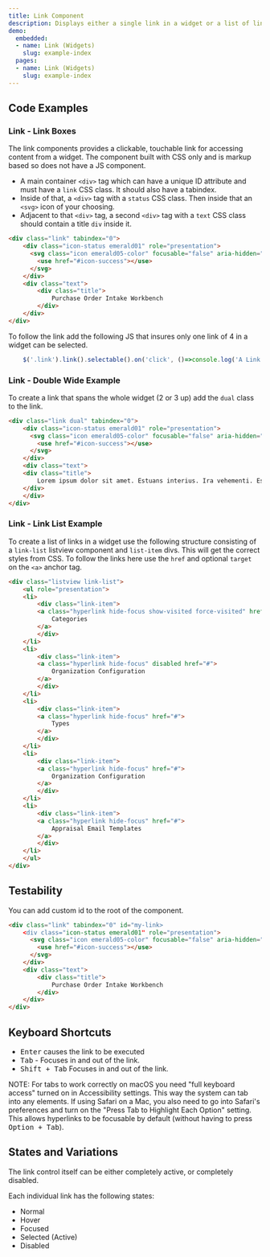 ```yaml
---
title: Link Component
description: Displays either a single link in a widget or a list of links. These could be used in other scenarios but to start with are primary for widget developers.
demo:
  embedded:
  - name: Link (Widgets)
    slug: example-index
  pages:
  - name: Link (Widgets)
    slug: example-index
---
```

## Code Examples

### Link - Link Boxes

The link components provides a clickable, touchable link for accessing content from a widget. The component built with CSS only and is markup based so does not have a JS component.

- A main container `<div>` tag which can have a unique ID attribute and must have a `link` CSS class. It should also have a tabindex.
- Inside of that, a `<div>` tag with a `status` CSS class. Then inside that an `<svg>` icon of your choosing.
- Adjacent to that `<div>` tag, a second `<div>` tag with a `text` CSS class should contain a title `div` inside it.

```html
<div class="link" tabindex="0">
    <div class="icon-status emerald01" role="presentation">
      <svg class="icon emerald05-color" focusable="false" aria-hidden="true">
        <use href="#icon-success"></use>
      </svg>
    </div>
    <div class="text">
        <div class="title">
            Purchase Order Intake Workbench
        </div>
    </div>
</div>
```

To follow the link add the following JS that insures only one link of 4 in a widget can be selected.

```js
    $('.link').link().selectable().on('click', ()=>console.log('A Link Was Clicked'));
```

### Link - Double Wide Example

To create a link that spans the whole widget (2 or 3 up) add the `dual` class to the link.

```html
<div class="link dual" tabindex="0">
    <div class="icon-status emerald01" role="presentation">
      <svg class="icon emerald05-color" focusable="false" aria-hidden="true">
        <use href="#icon-success"></use>
      </svg>
    </div>
    <div class="text">
    <div class="title">
        Lorem ipsum dolor sit amet. Estuans interius. Ira vehementi. Estuans interius. Ira vehementi
    </div>
    </div>
</div>
```

### Link - Link List Example

To create a list of links in a widget use the following structure consisting of a `link-list` listview component and `list-item` divs.
This will get the correct styles from CSS. To follow the links here use the `href` and optional `target` on the `<a>` anchor tag.

```html
<div class="listview link-list">
    <ul role="presentation">
    <li>
        <div class="link-item">
        <a class="hyperlink hide-focus show-visited force-visited" href="#">
            Categories
        </a>
        </div>
    </li>
    <li>
        <div class="link-item">
        <a class="hyperlink hide-focus" disabled href="#">
            Organization Configuration
        </a>
        </div>
    </li>
    <li>
        <div class="link-item">
        <a class="hyperlink hide-focus" href="#">
            Types
        </a>
        </div>
    </li>
    <li>
        <div class="link-item">
        <a class="hyperlink hide-focus" href="#">
            Organization Configuration
        </a>
        </div>
    </li>
    <li>
        <div class="link-item">
        <a class="hyperlink hide-focus" href="#">
            Appraisal Email Templates
        </a>
        </div>
    </li>
    </ul>
</div>
```

## Testability

You can add custom id to the root of the component.

```html
<div class="link" tabindex="0" id="my-link>
    <div class="icon-status emerald01" role="presentation">
      <svg class="icon emerald05-color" focusable="false" aria-hidden="true">
        <use href="#icon-success"></use>
      </svg>
    </div>
    <div class="text">
        <div class="title">
            Purchase Order Intake Workbench
        </div>
    </div>
</div>
```

## Keyboard Shortcuts

- <kbd>Enter</kbd> causes the link to be executed
- <kbd>Tab</kbd> - Focuses in and out of the link.
- <kbd>Shift + Tab</kbd> Focuses in and out of the link.

NOTE: For tabs to work correctly on macOS you need "full keyboard access" turned on in Accessibility settings. This way the system can tab into any elements. If using Safari on a Mac, you also need to go into Safari's preferences and turn on the "Press Tab to Highlight Each Option" setting. This allows hyperlinks to be focusable by default (without having to press <kbd>Option + Tab</kbd>).

## States and Variations

The link control itself can be either completely active, or completely disabled.

Each individual link has the following states:

- Normal
- Hover
- Focused
- Selected (Active)
- Disabled
